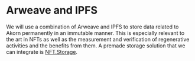 # Arweave and IPFS

We will use a combination of Arweave and IPFS to store data related to Akorn permanently in an immutable manner. This is especially relevant to the art in NFTs as well as the measurement and verification of regenerative activities and the benefits from them. A premade storage solution that we can integrate is [NFT.Storage](https://nft.storage).&#x20;
